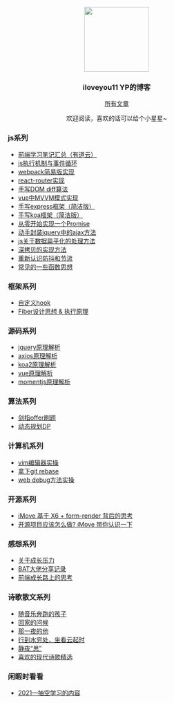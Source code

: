<p align="center">
  <img width="150" height="150" src="https://img.alicdn.com/imgextra/i1/O1CN01f2PlWu1rS88KPwkoj_!!6000000005629-2-tps-564-562.png"/>
</p>

<h3 align="center">iloveyou11 YP的博客</h3>

<p align="center"><a href="https://github.com/iloveyou11/learning-blog/issues">所有文章</a></p>
<p align="center">欢迎阅读，喜欢的话可以给个小星星~</p>

<h3>js系列</h3>
<ul>
  <li><a href="https://github.com/iloveyou11/learning-blog/issues/10" target="_blank">前端学习笔记汇总（有道云）</a></li>
  <li><a href="https://github.com/iloveyou11/learning-blog/issues/14" target="_blank">js执行机制与事件循环</a></li>
  <li><a href="https://github.com/iloveyou11/learning-blog/issues/11" target="_blank">webpack简易版实现</a></li>
  <li><a href="https://github.com/iloveyou11/learning-blog/issues/20" target="_blank">react-router实现</a></li>
  <li><a href="https://github.com/iloveyou11/learning-blog/issues/21" target="_blank">手写DOM diff算法</a></li>
  <li><a href="https://github.com/iloveyou11/learning-blog/issues/22" target="_blank">vue中MVVM模式实现</a></li>
  <li><a href="https://github.com/iloveyou11/learning-blog/issues/23" target="_blank">手写express框架（简洁版）</a></li>
  <li><a href="https://github.com/iloveyou11/learning-blog/issues/24" target="_blank">手写koa框架（简洁版）</a></li>
  <li><a href="https://github.com/iloveyou11/learning-blog/issues/25" target="_blank">从零开始实现一个Promise</a></li>
  <li><a href="https://github.com/iloveyou11/learning-blog/issues/26" target="_blank">动手封装jquery中的ajax方法</a></li>
  <li><a href="https://github.com/iloveyou11/learning-blog/issues/28" target="_blank">js关于数据扁平化的处理方法</a></li>
  <li><a href="https://github.com/iloveyou11/learning-blog/issues/29" target="_blank">深拷贝的实现方法</a></li>
  <li><a href="https://github.com/iloveyou11/learning-blog/issues/30" target="_blank">重新认识防抖和节流</a></li>
  <li><a href="https://github.com/iloveyou11/learning-blog/issues/31" target="_blank">常见的一些函数思想</a></li>
</ul>

<h3>框架系列</h3>
<ul>
  <li><a href="https://github.com/iloveyou11/learning-blog/issues/15" target="_blank">自定义hook</a></li>
  <li><a href="https://github.com/iloveyou11/learning-blog/issues/16" target="_blank">Fiber设计思想 & 执行原理</a></li>
</ul>

<h3>源码系列</h3>
<ul>
  <li><a href="https://github.com/iloveyou11/learning-blog/issues/1" target="_blank">jquery原理解析</a></li>
  <li><a href="https://github.com/iloveyou11/learning-blog/issues/4" target="_blank">axios原理解析</a></li>
  <li><a href="https://github.com/iloveyou11/learning-blog/issues/3" target="_blank">koa2原理解析</a></li>
  <li><a href="https://github.com/iloveyou11/learning-blog/issues/2" target="_blank">vue原理解析</a></li>
  <li><a href="https://github.com/iloveyou11/learning-blog/issues/6" target="_blank">momentjs原理解析</a></li>
</ul>

<h3>算法系列</h3>
<ul>
  <li><a href="https://github.com/iloveyou11/learning-blog/issues/8" target="_blank">剑指offer刷题</a></li>
  <li><a href="https://github.com/iloveyou11/learning-blog/issues/12" target="_blank">动态规划DP</a></li>
</ul>

<h3>计算机系列</h3>
<ul>
  <li><a href="https://github.com/iloveyou11/learning-blog/issues/36" target="_blank">vim编辑器实操</a></li>
  <li><a href="https://github.com/iloveyou11/learning-blog/issues/37" target="_blank">拿下git rebase</a></li>
  <li><a href="./debug.pdf" target="_blank">web debug方法实操</a></li>
</ul>

<h3>开源系列</h3>
<ul>
  <li><a href="https://github.com/iloveyou11/learning-blog/issues/17" target="_blank">iMove 基于 X6 + form-render 背后的思考</a></li>
  <li><a href="https://github.com/iloveyou11/learning-blog/issues/18" target="_blank">开源项目应该怎么做? iMove 带你认识一下</a></li>
</ul>

<h3>感想系列</h3>
<ul>
  <li><a href="https://github.com/iloveyou11/learning-blog/issues/32" target="_blank">关于成长压力</a></li>
  <li><a href="https://github.com/iloveyou11/learning-blog/issues/9" target="_blank">BAT大佬分享记录</a></li>
  <li><a href="https://github.com/iloveyou11/learning-blog/issues/7" target="_blank">前端成长路上的思考</a></li>
</ul>

<h3>诗歌散文系列</h3>
<ul>
  <li><a href="https://github.com/iloveyou11/learning-blog/issues/33" target="_blank">随音乐奔跑的孩子</a></li>
  <li><a href="https://github.com/iloveyou11/learning-blog/issues/34" target="_blank">回家的问候</a></li>
  <li><a href="https://github.com/iloveyou11/learning-blog/issues/35" target="_blank">那一夜的他</a></li>
  <li><a href="https://github.com/iloveyou11/learning-blog/issues/38" target="_blank">行到水穷处，坐看云起时</a></li>
  <li><a href="https://github.com/iloveyou11/learning-blog/issues/39" target="_blank">静夜“思”</a></li>
  <li><a href="https://github.com/iloveyou11/learning-blog/issues/40" target="_blank">喜欢的现代诗歌精选</a></li>
</ul>

<h3>闲暇时看看</h3>
<ul>
  <li><a href="https://github.com/iloveyou11/learning-blog/issues/19" target="_blank">2021—抽空学习的内容</a></li>
</ul>